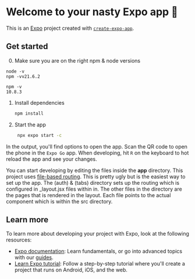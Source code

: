 # Welcome to your nasty Expo app 👋

This is an [Expo](https://expo.dev) project created with [`create-expo-app`](https://www.npmjs.com/package/create-expo-app).

## Get started
0. Make sure you are on the right npm & node versions

```
node -v
npm -vv21.6.2
```

```
npm -v
10.8.3
```

1. Install dependencies

   ```bash
   npm install
   ```

2. Start the app

   ```bash
    npx expo start -c
   ```

In the output, you'll find options to open the app. Scan the QR code to open the phone in the `Expo Go` app.
When developing, hit `R` on the keyboard to hot reload the app and see your changes.

You can start developing by editing the files inside the **app** directory. 
This project uses [file-based routing](https://docs.expo.dev/router/introduction).
This is pretty ugly but is the easiest way to set up the app. The (auth) & (tabs) directory sets up the routing which is configured in _layout.jsx files within in. 
The other files in the directory are the pages that is rendered in the layout. Each file points to the actual component which is within the src directory.

## Learn more

To learn more about developing your project with Expo, look at the following resources:

- [Expo documentation](https://docs.expo.dev/): Learn fundamentals, or go into advanced topics with our [guides](https://docs.expo.dev/guides).
- [Learn Expo tutorial](https://docs.expo.dev/tutorial/introduction/): Follow a step-by-step tutorial where you'll create a project that runs on Android, iOS, and the web.